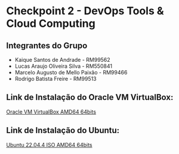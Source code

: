 # Checkpoint 2 - DevOps Tools & Cloud Computing

## Integrantes do Grupo

- Kaique Santos de Andrade - RM99562
- Lucas Araujo Oliveira Silva - RM550841
- Marcelo Augusto de Mello Paixão - RM99466
- Rodrigo Batista Freire - RM99513

## Link de Instalação do Oracle VM VirtualBox:
<a href="https://www.virtualbox.org/wiki/Downloads" target="_blank">Oracle VM VirtualBox AMD64 64bits</a>

## Link de Instalação do Ubuntu:
<a href="[https://www.virtualbox.org/wiki/Downloads](https://ubuntu.com/download/desktop/thank-you?version=22.04.4&architecture=amd64" target="_blank">Ubuntu 22.04.4 ISO AMD64 64bits</a>
